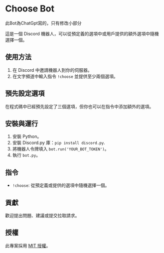 # Choose Bot

此Bot為ChatGpt寫的，只有修改小部分

這是一個 Discord 機器人，可以從預定義的選項中或用戶提供的額外選項中隨機選擇一個。

## 使用方法

1. 在 Discord 中邀請機器人到你的伺服器。
2. 在文字頻道中輸入指令 `!choose` 並提供至少兩個選項。

## 預先設定選項

在程式碼中已經預先設定了三個選項，但你也可以在指令中添加額外的選項。

## 安裝與運行

1. 安裝 Python。
2. 安裝 Discord.py 庫：`pip install discord.py`.
3. 將機器人令牌填入 `bot.run('YOUR_BOT_TOKEN')`。
4. 執行 `bot.py`。

## 指令

- `!choose`: 從預定義或提供的選項中隨機選擇一個。

## 貢獻

歡迎提出問題、建議或提交拉取請求。

## 授權

此專案採用 [MIT 授權](LICENSE)。

